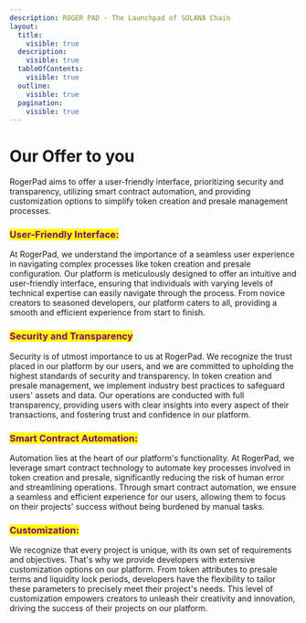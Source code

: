 ```yaml
---
description: ROGER PAD - The Launchpad of SOLANA Chain
layout:
  title:
    visible: true
  description:
    visible: true
  tableOfContents:
    visible: true
  outline:
    visible: true
  pagination:
    visible: true
---
```


# Our Offer to you

RogerPad aims to offer a user-friendly interface, prioritizing security and transparency, utilizing smart contract automation, and providing customization options to simplify token creation and presale management processes.

### &#x20;<mark style="color:purple;">User-Friendly Interface:</mark>&#x20;

At RogerPad, we understand the importance of a seamless user experience in navigating complex processes like token creation and presale configuration. Our platform is meticulously designed to offer an intuitive and user-friendly interface, ensuring that individuals with varying levels of technical expertise can easily navigate through the process. From novice creators to seasoned developers, our platform caters to all, providing a smooth and efficient experience from start to finish.

### <mark style="color:purple;">Security and Transparency</mark>

Security is of utmost importance to us at RogerPad. We recognize the trust placed in our platform by our users, and we are committed to upholding the highest standards of security and transparency. In token creation and presale management, we implement industry best practices to safeguard users' assets and data. Our operations are conducted with full transparency, providing users with clear insights into every aspect of their transactions, and fostering trust and confidence in our platform.

### <mark style="color:purple;">Smart Contract Automation:</mark>&#x20;

Automation lies at the heart of our platform's functionality. At RogerPad, we leverage smart contract technology to automate key processes involved in token creation and presale, significantly reducing the risk of human error and streamlining operations. Through smart contract automation, we ensure a seamless and efficient experience for our users, allowing them to focus on their projects' success without being burdened by manual tasks.

### <mark style="color:purple;">Customization:</mark>&#x20;

We recognize that every project is unique, with its own set of requirements and objectives. That's why we provide developers with extensive customization options on our platform. From token attributes to presale terms and liquidity lock periods, developers have the flexibility to tailor these parameters to precisely meet their project's needs. This level of customization empowers creators to unleash their creativity and innovation, driving the success of their projects on our platform.
